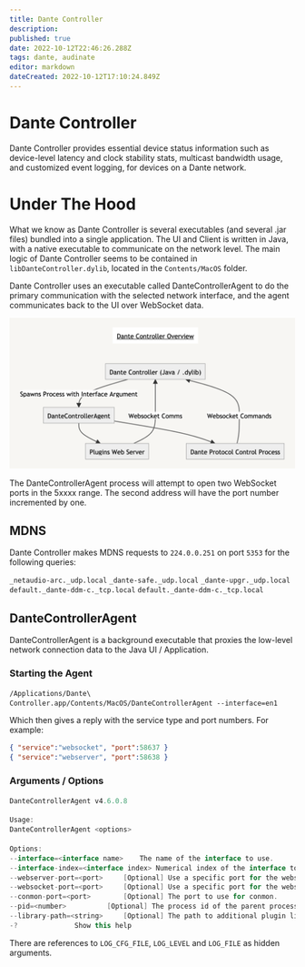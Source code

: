 ```yaml
---
title: Dante Controller
description: 
published: true
date: 2022-10-12T22:46:26.288Z
tags: dante, audinate
editor: markdown
dateCreated: 2022-10-12T17:10:24.849Z
---
```


# Dante Controller
Dante Controller provides essential device status information such as device-level latency and clock stability stats, multicast bandwidth usage, and customized event logging, for devices on a Dante network.

# Under The Hood
What we know as Dante Controller is several executables (and several .jar files) bundled into a single application. The UI and Client is written in Java, with a native executable to communicate on the network level. The main logic of Dante Controller seems to be contained in `libDanteController.dylib`, located in the `Contents/MacOS` folder.

Dante Controller uses an executable called DanteControllerAgent to do the primary communication with the selected network interface, and the agent communicates back to the UI over WebSocket data.

![dante-controller-tech-overview.png](/dante-controller-tech-overview.png)

The DanteControllerAgent process will attempt to open two WebSocket ports in the 5xxxx range. The second address will have the port number incremented by one.

## MDNS
Dante Controller makes MDNS requests to `224.0.0.251` on port `5353` for the following queries:

`_netaudio-arc._udp.local`
`_dante-safe._udp.local`
`_dante-upgr._udp.local`
`default._dante-ddm-c._tcp.local`
`default._dante-ddm-c._tcp.local`

## DanteControllerAgent
DanteControllerAgent is a background executable that proxies the low-level network connection data to the Java UI / Application.

### Starting the Agent

`/Applications/Dante\ Controller.app/Contents/MacOS/DanteControllerAgent --interface=en1`

Which then gives a reply with the service type and port numbers. For example:

```json
{ "service":"websocket", "port":58637 }
{ "service":"webserver", "port":58638 }
```

### Arguments / Options

```java
DanteControllerAgent v4.6.0.8

Usage:
DanteControllerAgent <options>

Options:
--interface=<interface name>	The name of the interface to use.
--interface-index=<interface index>	Numerical index of the interface to use.
--webserver-port=<port>		[Optional] Use a specific port for the webserver.
--websocket-port=<port>		[Optional] Use a specific port for the websocket server.
--conmon-port=<port>		[Optional] The port to use for conmon.
--pid=<number>			[Optional] The process id of the parent process. The agent will terminate if the parent is not longer running.
--library-path=<string>		[Optional] The path to additional plugin libraries to search.
-?				Show this help
```


There are references to `LOG_CFG_FILE`,  `LOG_LEVEL` and `LOG_FILE` as hidden arguments.